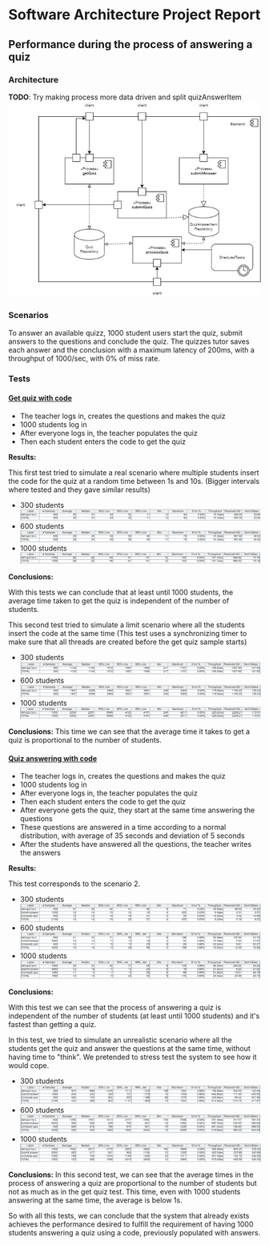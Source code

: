 # Software Architecture Project Report

## Performance during the process of answering a quiz

### Architecture

**TODO**: Try making process more data driven and split quizAnswerItem
![Performance Architecture](report-resources/performance-architecture.jpg)


### Scenarios

To answer an available quizz, 1000 student users start the quiz, submit answers to the questions and conclude the quiz. The quizzes tutor saves each answer and the conclusion with a maximum latency of 200ms, with a throughput of 1000/sec, with 0% of miss rate.

### Tests

#### [Get quiz with code](backend/jmeter/answer/get-quizzes.jmx)

* The teacher logs in, creates the questions and makes the quiz
* 1000 students log in
* After everyone logs in, the teacher populates the quiz
* Then each student enters the code to get the quiz

**Results:**

This first test tried to simulate a real scenario where multiple students insert the code for the quiz at a random time between 1s and 10s. (Bigger intervals where tested and they gave similar results)

* 300 students
![300 Students at a random time 1s-10s](report-resources/performance-getquiz-300_rt.png)
* 600 students
![600 Students at a random time 1s-10s](report-resources/performance-getquiz-600_rt.png)
* 1000 students
![1000 Students at a random time 1s-10s](report-resources/performance-getquiz-1000_rt.png)

**Conclusions:**

With this tests we can conclude that at least until 1000 students, the average time taken to get the quiz is independent of the number of students.


This second test tried to simulate a limit scenario where all the students insert the code at the same time (This test uses a synchronizing timer to make sure that all threads are created before the get quiz sample starts)

* 300 students
![300 Students at the same time](report-resources/performance-getquiz-300_st.png)
* 600 students
![600 Students at the same time](report-resources/performance-getquiz-600_st.png)
* 1000 students
![1000 Students at the same time](report-resources/performance-getquiz-1000_st.png)


**Conclusions:**
This time we can see that the average time it takes to get a quiz is proportional to the number of students. 


#### [Quiz answering with code](backend/jmeter/answer/quiz-answer-with-code.jmx)

* The teacher logs in, creates the questions and makes the quiz
* 1000 students log in
* After everyone logs in, the teacher populates the quiz
* Then each student enters the code to get the quiz
* After everyone gets the quiz, they start at the same time answering the questions
* These questions are answered in a time according to a normal distribution, with average of 35 seconds and deviation of 5 seconds
* After the students have answered all the questions, the teacher writes the answers

**Results:**

This test corresponds to the scenario 2.

* 300 students
![300 Students at a random time 1s-10s](report-resources/performance-answerquiz-300_normt.png)
* 600 students
![600 Students at a random time 1s-10s](report-resources/performance-answerquiz-600_normt.png)
* 1000 students
![1000 Students at a random time 1s-10s](report-resources/performance-answerquiz-1000_normt.png)

**Conclusions:**

With this test we can see that the process of answering a quiz is independent of the number of students (at least until 1000 students) and it's fastest than getting a quiz.


In this test, we tried to simulate an unrealistic scenario where all the students get the quiz and answer the questions at the same time, without having time to "think". We pretended to stress test the system to see how it would cope.

* 300 students
![300 Students at the same time](report-resources/performance-answerquiz-300_st.png)
* 600 students
![600 Students at the same time](report-resources/performance-answerquiz-600_st.png)
* 1000 students
![1000 Students at the same time](report-resources/performance-answerquiz-1000_st.png)

**Conclusions:**
In this second test, we can see that the average times in the process of answering a quiz are proportional to the number of students but not as much as in the get quiz test. This time, even with 1000 students answering at the same time, the average is below 1s.

So with all this tests, we can conclude that the system that already exists achieves the performance desired to fulfill the requirement of having 1000 students answering a quiz using a code, previously populated with answers.
